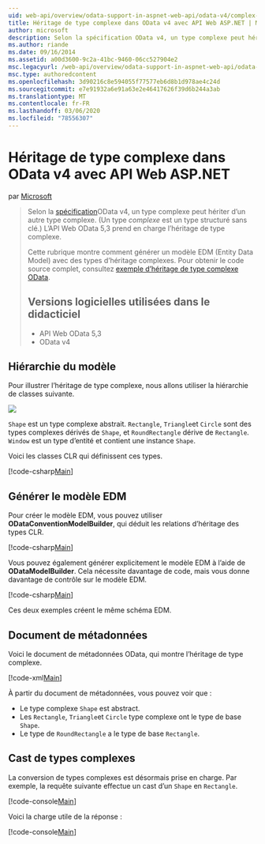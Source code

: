 ```yaml
---
uid: web-api/overview/odata-support-in-aspnet-web-api/odata-v4/complex-type-inheritance-in-odata-v4
title: Héritage de type complexe dans OData v4 avec API Web ASP.NET | Microsoft Docs
author: microsoft
description: Selon la spécification OData v4, un type complexe peut hériter d’un autre type complexe. (Un type complexe est un type structuré sans clé.) API Web...
ms.author: riande
ms.date: 09/16/2014
ms.assetid: a00d3600-9c2a-41bc-9460-06cc527904e2
msc.legacyurl: /web-api/overview/odata-support-in-aspnet-web-api/odata-v4/complex-type-inheritance-in-odata-v4
msc.type: authoredcontent
ms.openlocfilehash: 3d90216c8e594055f77577eb6d8b1d978ae4c24d
ms.sourcegitcommit: e7e91932a6e91a63e2e46417626f39d6b244a3ab
ms.translationtype: MT
ms.contentlocale: fr-FR
ms.lasthandoff: 03/06/2020
ms.locfileid: "78556307"
---
```

# <a name="complex-type-inheritance-in-odata-v4-with-aspnet-web-api"></a>Héritage de type complexe dans OData v4 avec API Web ASP.NET

par [Microsoft](https://github.com/microsoft)

> Selon la [spécification](http://www.odata.org/documentation/odata-version-4-0/)OData v4, un type complexe peut hériter d’un autre type complexe. (Un type *complexe* est un type structuré sans clé.) L’API Web OData 5,3 prend en charge l’héritage de type complexe.
> 
> Cette rubrique montre comment générer un modèle EDM (Entity Data Model) avec des types d’héritage complexes. Pour obtenir le code source complet, consultez [exemple d’héritage de type complexe OData](http://aspnet.codeplex.com/sourcecontrol/latest#Samples/WebApi/OData/v4/ODataComplexTypeInheritanceSample/ReadMe.txt).
> 
> ## <a name="software-versions-used-in-the-tutorial"></a>Versions logicielles utilisées dans le didacticiel
> 
> 
> - API Web OData 5,3
> - OData v4

## <a name="model-hierarchy"></a>Hiérarchie du modèle

Pour illustrer l’héritage de type complexe, nous allons utiliser la hiérarchie de classes suivante.

![](complex-type-inheritance-in-odata-v4/_static/image1.png)

`Shape` est un type complexe abstrait. `Rectangle`, `Triangle`et `Circle` sont des types complexes dérivés de `Shape`, et `RoundRectangle` dérive de `Rectangle`. `Window` est un type d’entité et contient une instance `Shape`.

Voici les classes CLR qui définissent ces types.

[!code-csharp[Main](complex-type-inheritance-in-odata-v4/samples/sample1.cs)]

## <a name="build-the-edm-model"></a>Générer le modèle EDM

Pour créer le modèle EDM, vous pouvez utiliser **ODataConventionModelBuilder**, qui déduit les relations d’héritage des types CLR.

[!code-csharp[Main](complex-type-inheritance-in-odata-v4/samples/sample2.cs)]

Vous pouvez également générer explicitement le modèle EDM à l’aide de **ODataModelBuilder**. Cela nécessite davantage de code, mais vous donne davantage de contrôle sur le modèle EDM.

[!code-csharp[Main](complex-type-inheritance-in-odata-v4/samples/sample3.cs)]

Ces deux exemples créent le même schéma EDM.

## <a name="metadata-document"></a>Document de métadonnées

Voici le document de métadonnées OData, qui montre l’héritage de type complexe.

[!code-xml[Main](complex-type-inheritance-in-odata-v4/samples/sample4.xml?highlight=13,17,25,30)]

À partir du document de métadonnées, vous pouvez voir que :

- Le type complexe `Shape` est abstract.
- Les `Rectangle`, `Triangle`et `Circle` type complexe ont le type de base `Shape`.
- Le type de `RoundRectangle` a le type de base `Rectangle`.

## <a name="casting-complex-types"></a>Cast de types complexes

La conversion de types complexes est désormais prise en charge. Par exemple, la requête suivante effectue un cast d’un `Shape` en `Rectangle`.

[!code-console[Main](complex-type-inheritance-in-odata-v4/samples/sample5.cmd)]

Voici la charge utile de la réponse :

[!code-console[Main](complex-type-inheritance-in-odata-v4/samples/sample6.cmd)]
